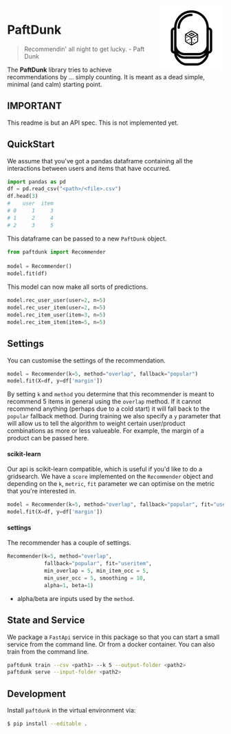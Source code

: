 <img src="docs/paftdunk.png" width=150 height=150 align="right" />

# PaftDunk

> Recommendin' all night to get lucky. - Paft Dunk

The **PaftDunk** library tries to achieve recommendations by ... simply counting. It is meant as a dead simple, minimal (and calm) starting point.

## IMPORTANT 

This readme is but an API spec. This is not implemented yet.

## QuickStart 

We assume that you've got a pandas dataframe containing all the interactions between users and items that have occurred. 

```python
import pandas as pd
df = pd.read_csv("<path>/<file>.csv")
df.head(3)
#    user  item
# 0     1     3
# 1     2     4
# 2     3     5
```

This dataframe can be passed to a new `PaftDunk` object. 

```python
from paftdunk import Recommender 

model = Recommender()
model.fit(df)
```

This model can now make all sorts of predictions. 

```python
model.rec_user_user(user=2, n=5)
model.rec_user_item(user=2, n=5)
model.rec_item_user(item=3, n=5)
model.rec_item_item(item=5, n=5)
```

## Settings

You can customise the settings of the recommendation.

```python
model = Recommender(k=5, method="overlap", fallback="popular")
model.fit(X=df, y=df['margin'])
```

By setting `k` and `method` you determine that this recommender is meant
to recommend 5 items in general using the `overlap` method. If it cannot
recommend anything (perhaps due to a cold start) it will fall back to the
`popular` fallback method. During training we also specify a `y` parameter
that will allow us to tell the algorithm to weight certain user/product 
combinations as more or less valueable. For example, the margin of a product
can be passed here. 

#### scikit-learn 

Our api is scikit-learn compatible, which is useful if you'd like to do a 
gridsearch. We have a `score` implemented on the `Recommender` object and
depending on the `k`, `metric`, `fit` parameter we can optimise on the 
metric that you're interested in.

```python
model = Recommender(k=5, method="overlap", fallback="popular", fit="useritem")
model.fit(X=df, y=df['margin'])
```

#### settings 

The recommender has a couple of settings. 

```python
Recommender(k=5, method="overlap", 
            fallback="popular", fit="useritem",
            min_overlap = 5, min_item_occ = 5, 
            min_user_occ = 5, smoothing = 10, 
            alpha=1, beta=1)
```

- alpha/beta are inputs used by the `method`. 
## State and Service

We package a `FastApi` service in this package so that you can start
a small service from the command line. Or from a docker container.
You can also train from the command line.

```bash
paftdunk train --csv <path1> --k 5 --output-folder <path2>
paftdunk serve --input-folder <path2>
```

## Development 

Install `paftdunk` in the virtual environment via:

```bash
$ pip install --editable .
```
